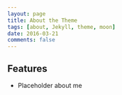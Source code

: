 ```yaml
---
layout: page
title: About the Theme
tags: [about, Jekyll, theme, moon]
date: 2016-03-21
comments: false
---
```

    

## Features
* Placeholder about me

